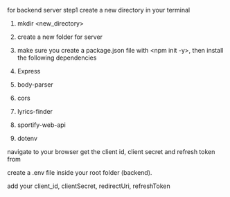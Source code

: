 for backend server
step1
create a new directory in your terminal
1. mkdir <new_directory> 
2. create a new folder for server 
3. make sure you create a package.json file with <npm init -y>, then  install the following dependencies

1. Express
2. body-parser
3. cors
4. lyrics-finder
5. sportify-web-api
6. dotenv

navigate to your browser <chrome or edge>
get the client id, client secret and refresh token from <spotify-web-api-node>

create a .env file inside your root folder (backend).

add your client_id, clientSecret, redirectUri, refreshToken




